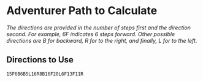 # Adventurer Path to Calculate

*The directions are provided in the number of steps first and the direction second. For example, 6F indicates 6 steps forward. Other possible directions are B for backward, R for to the right, and finally, L for to the left.*

## Directions to Use

`15F6B6B5L16R8B16F20L6F13F11R`